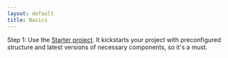 ```yaml
---
layout: default
title: Basics
---
```


Step 1: Use the [Starter project](https://github.com/GoogleCloudPlatform/appengine-php-wordpress-starter-project). It kickstarts your project with preconfigured structure and latest versions of necessary components, so it's a must.